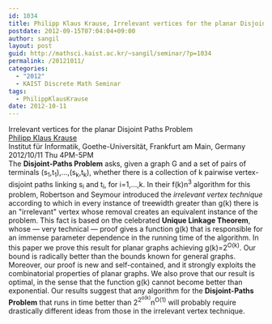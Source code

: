 ```yaml
---
id: 1034
title: Philipp Klaus Krause, Irrelevant vertices for the planar Disjoint Paths Problem
postdate: 2012-09-15T07:04:04+09:00
author: sangil
layout: post
guid: http://mathsci.kaist.ac.kr/~sangil/seminar/?p=1034
permalink: /20121011/
categories:
  - "2012"
  - KAIST Discrete Math Seminar
tags:
  - PhilippKlausKrause
date: 2012-10-11
---
```

<div class="talk">
  Irrelevant vertices for the planar Disjoint Paths Problem
</div>

<div class="speaker">
  <a href="http://pholia.tdi.informatik.uni-frankfurt.de/~philipp/">Philipp Klaus Krause</a><br /> Institut für Informatik, Goethe-Universität, Frankfurt am Main, Germany
</div>

<div class="date">
  2012/10/11 Thu 4PM-5PM
</div>

<div class="abstract">
  The <strong>Disjoint-Paths Problem</strong> asks, given a graph G and a set of pairs of terminals (s<sub>1</sub>,t<sub>1</sub>),&#8230;,(s<sub>k</sub>,t<sub>k</sub>), whether there is a collection of k pairwise vertex-disjoint paths linking s<sub>i</sub> and t<sub>i</sub>, for i=1,&#8230;,k. In their f(k)n<sup>3</sup> algorithm for this problem, Robertson and Seymour introduced the <em>irrelevant vertex technique</em> according to which in every instance of treewidth greater than g(k) there is an "irrelevant" vertex whose removal creates an equivalent instance of the problem. This fact is based on the celebrated <strong>Unique Linkage Theorem</strong>, whose &#8212; very technical &#8212; proof gives a function g(k) that is responsible for an immense parameter dependence in the running time of the algorithm. In this paper we prove this result for planar graphs achieving g(k)=2<sup>O(k)</sup>. Our bound is radically better than the bounds known for general graphs. Moreover, our proof is new and self-contained, and it strongly exploits the combinatorial properties of planar graphs. We also prove that our result is optimal, in the sense that the function g(k) cannot become better than exponential. Our results suggest that any algorithm for the <strong>Disjoint-Paths Problem</strong> that runs in time better than 2<sup>2<sup>o(k)</sup></sup>n<sup>O(1)</sup> will probably require drastically different ideas from those in the irrelevant vertex technique.
</div>